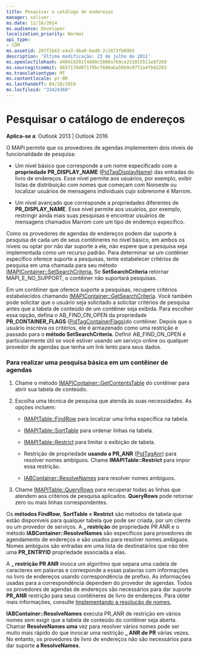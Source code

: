 ```yaml
---
title: Pesquisar o catálogo de endereços
manager: soliver
ms.date: 11/16/2014
ms.audience: Developer
localization_priority: Normal
api_type:
- COM
ms.assetid: 20ff2b63-e4a3-4ba9-bad0-2c1873fb69b5
description: 'Última modificação: 23 de julho de 2011'
ms.openlocfilehash: d40419291f4b09c5880a769ce231015511e8f269
ms.sourcegitcommit: 8657170d071f9bcf680aba50b9c07f2a4fb82283
ms.translationtype: MT
ms.contentlocale: pt-BR
ms.lasthandoff: 04/28/2019
ms.locfileid: "33424368"
---
```

# <a name="searching-the-address-book"></a>Pesquisar o catálogo de endereços

**Aplica-se a**: Outlook 2013 | Outlook 2016 
  
O MAPI permite que os provedores de agendas implementem dois níveis de funcionalidade de pesquisa:
  
- Um nível básico que corresponde a um nome especificado com a **propriedade PR_DISPLAY_NAME** ([PidTagDisplayName](pidtagdisplayname-canonical-property.md)) das entradas do livro de endereços. Esse nível permite aos usuários, por exemplo, exibir listas de distribuição com nomes que começam com Noroeste ou localizar usuários de mensagens individuais cujo sobrenome é Marrom.
    
- Um nível avançado que corresponde a propriedades diferentes de **PR_DISPLAY_NAME**. Esse nível permite aos usuários, por exemplo, restringir ainda mais suas pesquisas e encontrar usuários de mensagens chamados Marrom com um tipo de endereço específico.
    
Como os provedores de agendas de endereços podem dar suporte à pesquisa de cada um de seus contêineres no nível básico, em ambos os níveis ou optar por não dar suporte a ele, não espere que a pesquisa seja implementada como um recurso padrão. Para determinar se um contêiner específico oferece suporte a pesquisas, tente estabelecer critérios de pesquisa em uma chamada para seu método [IMAPIContainer::SetSearchCriteria.](imapicontainer-setsearchcriteria.md) Se **SetSearchCriteria** retornar MAPI_E_NO_SUPPORT, o contêiner não suportará pesquisas. 
  
Em um contêiner que oferece suporte a pesquisas, recupere critérios estabelecidos chamando [IMAPIContainer::GetSearchCriteria](imapicontainer-getsearchcriteria.md). Você também pode solicitar que o usuário seja solicitado a solicitar critérios de pesquisa antes que a tabela de conteúdo de um contêiner seja exibida. Para escolher essa opção, defina o AB_FIND_ON_OPEN da propriedade **PR_CONTAINER_FLAGS** ([PidTagContainerFlags)](pidtagcontainerflags-canonical-property.md)do contêiner. Depois que o usuário inscreva os critérios, ele é armazenado como uma restrição e passado para o **método SetSearchCriteria.** Definir AB_FIND_ON_OPEN é particularmente útil se você estiver usando um serviço online ou qualquer provedor de agendas que tenha um link lento para seus dados. 
  
### <a name="to-perform-a-basic-search-in-an-address-book-container"></a>Para realizar uma pesquisa básica em um contêiner de agendas
  
1. Chame o método [IMAPIContainer::GetContentsTable](imapicontainer-getcontentstable.md) do contêiner para abrir sua tabela de conteúdo. 
    
2. Escolha uma técnica de pesquisa que atenda às suas necessidades. As opções incluem:
    
   - [IMAPITable::FindRow](imapitable-findrow.md) para localizar uma linha específica na tabela. 
    
   - [IMAPITable::SortTable](imapitable-sorttable.md) para ordenar linhas na tabela. 
    
   - [IMAPITable::Restrict](imapitable-restrict.md) para limitar o exibição de tabela. 
    
   - Restrição de propriedade **usando a PR_ANR** ([PidTagAnr](pidtaganr-canonical-property.md)) para resolver nomes ambíguos. Chame **IMAPITable::Restrict** para impor essa restrição. 
    
   - [IABContainer::ResolveNames](iabcontainer-resolvenames.md) para resolver nomes ambíguos. 
    
3. Chame [IMAPITable::QueryRows](imapitable-queryrows.md) para recuperar todas as linhas que atendem aos critérios de pesquisa aplicados. **QueryRows** pode retornar zero ou mais linhas correspondentes. 
    
Os **métodos FindRow**, **SortTable** e **Restrict** são métodos de tabela que estão disponíveis para qualquer tabela que pode ser criada, por um cliente ou um provedor de serviços. A **\_ restrição** de propriedade PR ANR e o método **IABContainer::ResolveNames** são específicos para provedores de agendamento de endereços e são usados para resolver nomes ambíguos. Nomes ambíguos são entradas em uma lista de destinatários que não têm uma **PR_ENTRYID** propriedade associada a elas. 
  
A **\_ restrição PR ANR** invoca um algoritmo que separa uma cadeia de caracteres em palavras e corresponde a essas palavras com informações no livro de endereços usando correspondência de prefixo. As informações usadas para a correspondência dependem do provedor de agendas. Todos os provedores de agendas de endereços são necessários para dar suporte **PR_ANR** restrição para seus contêineres de livro de endereços. Para obter mais informações, consulte [Implementando a resolução de nomes.](implementing-name-resolution.md)
  
**IABContainer::ResolveNames** executa  PR_ANR de restrição em vários nomes sem exigir que a tabela de conteúdo do contêiner seja aberta. Chamar **ResolveNames uma** vez para resolver vários nomes pode ser muito mais rápido do que invocar uma restrição **\_ ANR de PR** várias vezes. No entanto, os provedores de livro de endereços não são necessários para dar suporte **a ResolveNames**.
  

